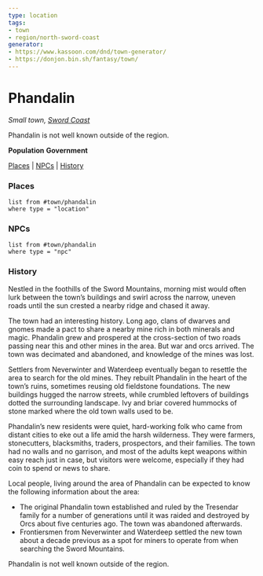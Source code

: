 ```yaml
---
type: location
tags:
- town
- region/north-sword-coast
generator:
- https://www.kassoon.com/dnd/town-generator/
- https://donjon.bin.sh/fantasy/town/
---
```

# Phandalin
*Small town, [Sword Coast](../North%20Sword%20Coast.md)*

Phandalin is not well known outside of the region.

**Population**
**Government** 

[Places](#Places) | [NPCs](#NPCs) | [History](#History)

### Places

```dataview
list from #town/phandalin
where type = "location"
```

### NPCs

```dataview
list from #town/phandalin
where type = "npc"
```

### History

Nestled in the foothills of the Sword Mountains, morning mist would often lurk between the town’s buildings and swirl across the narrow, uneven roads until the sun crested a nearby ridge and chased it away.

The town had an interesting history. Long ago, clans of dwarves and gnomes made a pact to share a nearby mine rich in both minerals and magic. Phandalin grew and prospered at the cross-section of two roads passing near this and other mines in the area. But war and orcs arrived. The town was decimated and abandoned, and knowledge of the mines was lost.

Settlers from Neverwinter and Waterdeep eventually began to resettle the area to search for the old mines. They rebuilt Phandalin in the heart of the town’s ruins, sometimes reusing old fieldstone foundations. The new buildings hugged the narrow streets, while crumbled leftovers of buildings dotted the surrounding landscape. Ivy and briar covered hummocks of stone marked where the old town walls used to be.

Phandalin’s new residents were quiet, hard-working folk who came from distant cities to eke out a life amid the harsh wilderness. They were farmers, stonecutters, blacksmiths, traders, prospectors, and their families. The town had no walls and no garrison, and most of the adults kept weapons within easy reach just in case, but visitors were welcome, especially if they had coin to spend or news to share.

Local people, living around the area of Phandalin can be expected to know the following information about the area:

* The original Phandalin town established and ruled by the Tresendar family for a number of generations until it was raided and destroyed by Orcs about five centuries ago. The town was abandoned afterwards.
* Frontiersmen from Neverwinter and Waterdeep settled the new town about a decade previous as a spot for miners to operate from when searching the Sword Mountains.

Phandalin is not well known outside of the region.
